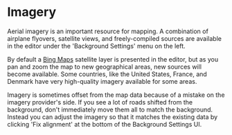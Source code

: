 # Imagery

Aerial imagery is an important resource for mapping. A combination of
airplane flyovers, satellite views, and freely-compiled sources are available
in the editor under the 'Background Settings' menu on the left.

By default a [Bing Maps](http://www.bing.com/maps/) satellite layer is
presented in the editor, but as you pan and zoom the map to new geographical
areas, new sources will become available. Some countries, like the United
States, France, and Denmark have very high-quality imagery available for some areas.

Imagery is sometimes offset from the map data because of a mistake on the
imagery provider's side. If you see a lot of roads shifted from the background,
don't immediately move them all to match the background. Instead you can adjust
the imagery so that it matches the existing data by clicking 'Fix alignment' at
the bottom of the Background Settings UI.
